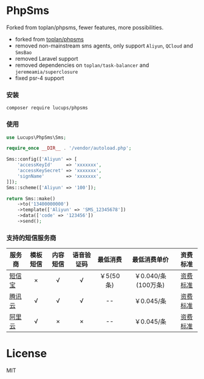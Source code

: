 # PhpSms

Forked from toplan/phpsms, fewer features, more possibilities.

- forked from [toplan/phpsms](https://github.com/toplan/phpsms)
- removed non-mainstream sms agents, only support `Aliyun`, `QCloud` and `SmsBao`
- removed Laravel support
- removed dependencies on `toplan/task-balancer` and `jeremeamia/superclosure`
- fixed psr-4 support

### 安装

```shell
composer require lucups/phpsms
```

### 使用

```php
use Lucups\PhpSms\Sms;

require_once __DIR__ . '/vendor/autoload.php';

Sms::config(['Aliyun' => [
    'accessKeyId'     => 'xxxxxxx',
    'accessKeySecret' => 'xxxxxxx',
    'signName'        => 'xxxxxxx',
]]);
Sms::scheme(['Aliyun' => '100']);

return Sms::make()
    ->to('13400000000')
    ->template(['Aliyun' => 'SMS_12345678'])
    ->data(['code' => '123456'])
    ->send();
```

### 支持的短信服务商

| 服务商 | 模板短信 | 内容短信 | 语音验证码 | 最低消费  |  最低消费单价 | 资费标准
| ----- | :-----: | :-----: | :------: | :-------: | :-----: | :-----:
| [短信宝](http://www.smsbao.com/)          | × | √ | √ | ￥5(50条) | ￥0.040/条(100万条) | [资费标准](http://www.smsbao.com/fee/)
| [腾讯云](https://www.qcloud.com/product/sms) | √ | √ | √ | -- | ￥0.045/条 | [资费标准](https://www.qcloud.com/product/sms#price)
| [阿里云](https://www.aliyun.com/product/sms) | √ | × | × | -- | ￥0.045/条 | [资费标准](https://cn.aliyun.com/price/product#/mns/detail)

# License

MIT

